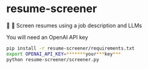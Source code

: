 # resume-screener
📄 🔎 Screen resumes using a job description and LLMs

You will need an OpenAI API key
```bash
pip install -r resume-screener/requirements.txt
export OPENAI_API_KEY=*******your***key***
python resume-screener/screener.py
```
